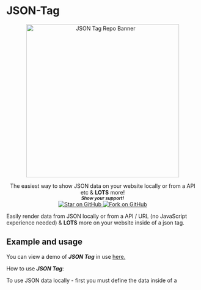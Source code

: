 # JSON-Tag
 
<p align="center">
  <img height="400" alt="JSON Tag Repo Banner" src="https://user-images.githubusercontent.com/86180097/201008829-13b55fa3-7016-4eeb-aa9b-3acc3e884e21.png" />
</p>
                                                                     


   <p align="center">
 The easiest way to show JSON data on your website locally or from a API etc & <b>LOTS</b> more!
  
  <br>
  <small> <b><i>Show your support!</i> </b></small>
  <br>
   <a href="https://github.com/MarketingPipeline/JSON-Tag">
    <img title="Star on GitHub" src="https://img.shields.io/github/stars/MarketingPipeline/JSON-Tag.svg?style=social&label=Star">
  </a>
  <a href="https://github.com/MarketingPipeline/JSON-Tag/fork">
    <img title="Fork on GitHub" src="https://img.shields.io/github/forks/MarketingPipeline/JSON-Tag.svg?style=social&label=Fork">
  </a>
   </p>  



Easily render data from JSON locally or from a API / URL (no JavaScript experience needed) & **LOTS** more on your website inside of a json tag. 



## Example and usage



You can view a demo of <b><i>JSON Tag</b></i> in use [here.](https://marketingpipeline.github.io/JSON-Tag/demo)


How to use <b><i>JSON Tag</b></i>:

To use JSON data locally - first you must define the data inside of a  <code><script></code> tag or another JavaScript file that the DOM can access.  


Example JSON data - 

```js
<script>
   let YourJSONData = {
  example: "hello",
  example2: "world"
}; 
</script>
```

Create a ```<json>``` tag with the attribute ```local-json``` with your variable name of the JSON data - then you can access it like so using pure HTML. 

```html
 <json local-json="YourJSONData">@{{example}} @{{example2}}.</json>
````



include this [script](https://github.com/MarketingPipeline/JSON-Tag/blob/main/dist/json-tag.min.js) in your HTML document. 
         
    <script src="https://cdn.jsdelivr.net/gh/MarketingPipeline/JSON-Tag@v1.0.0/dist/json-tag.min.js"></script> 


<br>

How to fetch <b><i>JSON data</b></i> from a <b>API / URL</b>:

Instead of using a ```<json>``` tag with the attribute ```local-json``` use ```fetch-json``` with a URL to JSON data.

Note:  fetched JSON data will be returned inside of a nested JSON object called ```json```. 

Example of usage below! 

```html
<json fetch-json="https://api.github.com/users/MarketingPipeline/repos"> All of MarketingPipeline's public repos <br> {{#json}} Repo title {{name}} <b>Description</b> {{description}} <b>Stars</b>: {{stargazers_count}} Repo URL <a href="{{url}}">Click to view!</a><br/>{{/json}}</json> 
```

<br>

How to prevent <b>Flash of Unstyled Content</b>:

<b><i>JSON Tag</i></b> adds a <code>json-rendered</code> attribute after the element(s) content(s) has been rendered to HTML. This allows you to style / hide unrendered content until it is rendered however you please (via JavaScript page loader, CSS or etc), here is a basic example of hiding un-rendered content using a <code>:not()</code> CSS selector.

> Note: by default, if an error occurs a <code>json-error</code> attribute will be added to the element. 

```css
json:not([json-rendered]) { display: none }
```


<br>


How to customize <b>Error Messages</b>:

<b><i>JSON Tag</i></b> by default will return any errors inside of the JSON tag. To customize / use your own error message. Simply use a ```error-message``` attribute like the following example below - 

```html
<json error-message="Your Message Here!"></json>
```

<br>

How to handle <b>Errors</b>:

<b><i>JSON Tag</i></b> adds a <code>json-error</code> attribute if the element(s) content(s) has **NOT** been successfully rendered to HTML. This allows you to style / hide unrendered content however you please (via JavaScript, CSS or etc), here is a basic example of hiding un-rendered JSON content using a <code>:has()</code> CSS selector.

```css
json:has(json-error) {
  display:none;
}
```

## Using For Loops

<details>
<summary>
How to use a <b><i>for loop</b></i> with <b>local JSON data</b>:
</summary>

<br>

To use a for loop with local JSON data. Your JSON data must be inside of a nested object - example below.

```js
var data = {"list" : [
   {
       "email": "abc@example.com",
       "name": "abc",
       "date": "05/01/2015"
   },
   {
       "email": "xyz@example.com",
       "name": "xyz",
       "date": "05/01/2015"
   }
]};  

```




You can then access it via object key name like the example below - 

```html
<json local-json="data">{{#list}} Your name is {{name}} and email is {{email}} <br/>{{/list}}
```


</details>

<br>

<details>
<summary>
How to use a <b><i>for loop</b></i> with <b>fetched JSON data</b>:
</summary>
<br>

Note:  fetched JSON data will be returned inside of a nested JSON object called ```json```. - example below.

```js
{
    "json": {
        "list": [
            {
                "email": "abc@example.com",
                "name": "abc",
                "date": "05/01/2015"
            },
            {
                "email": "xyz@example.com",
                "name": "xyz",
                "date": "05/01/2015"
            }
        ]
    }
}
```

You can then access it via object key name like the example below - 

```html
<test fetch-json="https://YOUR_URL_HERE.com">{{#json.list}} Your name is {{title}}  <br/>{{/json.list}}</test>
```

</details>

 
 
## Functions
 
 
 
<details>
<summary>
 How to use <b><i>Functions</b></i> with <i><b>JSON Tag</b></i>:
</summary>

<br>

To use a JSON key as a function - set the JSON value key as a function like the example(s) below - 

```js
 <script>
let FunctionExample = {
  title: "Joe",
  calc: function () {
    return 2 + 4;
  },
   bold: function () {
    return function (text) {
      return `<b> ${text} was bolded </b>`;
    }
   },
};
 </script>
```

 and then use the function(s) in your HTML document - example below.
 
```html
<json local-json="FunctionExample">Calculate function - {{title}} spends {{calc}}. Bold function - {{#bold}} {{title}}.{{/bold}}</json>
```      
 
 </details>
 

## Notice
 
 <b><i>JSON Tag</i></b> uses [Mustache](http://mustache.github.io/) templating language which is compiled with [Hogan.js](https://github.com/twitter/hogan.js/). For information
on Mustache, see the [manpage](http://mustache.github.io/mustache.5.html) and
the [spec](https://github.com/mustache/spec).

**psstt** - you might find another cool function that <b><i>JSON Tag</b></i> is capable of via Mustache templating language, if you think you came across something & it should be documented or added, feel free to submit a PR or feature request, etc!
 

## Contributing ![GitHub](https://img.shields.io/github/contributors/MarketingPipeline/JSON-Tag)

Want to improve this? Create a pull request with detailed changes / improvements! If approved you will be added to the list of contributors of this awesome project!

See also the list of
[contributors](https://github.com/MarketingPipeline/JSON-Tag/graphs/contributors) who
participate in this project.

## License ![GitHub](https://img.shields.io/github/license/MarketingPipeline/JSON-Tag)

This project is licensed under the GPL-3.0 License - see the
[LICENSE](https://github.com/MarketingPipeline/JSON-Tag/blob/main/LICENSE) file for
details.

